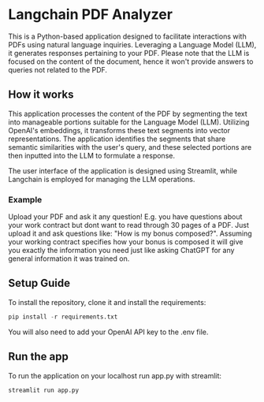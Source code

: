 # Langchain PDF Analyzer
This is a Python-based application designed to facilitate interactions with PDFs using natural language inquiries. Leveraging a Language Model (LLM), it generates responses pertaining to your PDF. Please note that the LLM is focused on the content of the document, hence it won't provide answers to queries not related to the PDF.

## How it works
This application processes the content of the PDF by segmenting the text into manageable portions suitable for the Language Model (LLM). Utilizing OpenAI's embeddings, it transforms these text segments into vector representations. The application identifies the segments that share semantic similarities with the user's query, and these selected portions are then inputted into the LLM to formulate a response.

The user interface of the application is designed using Streamlit, while Langchain is employed for managing the LLM operations.

### Example
Upload your PDF and ask it any question! E.g. you have questions about your work contract but dont want to read through 30 pages of a PDF. Just upload it and ask questions like: "How is my bonus composed?". Assuming your working contract specifies how your bonus is composed it will give you exactly the information you need just like asking ChatGPT for any general information it was trained on.

## Setup Guide
To install the repository, clone it and install the requirements:

```python
pip install -r requirements.txt
```

You will also need to add your OpenAI API key to the .env file.

## Run the app
To run the application on your localhost run app.py with streamlit:

```python
streamlit run app.py
```